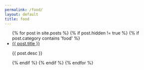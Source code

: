 ```yaml
---
permalink: /food/
layout: default
title: food
---
```

<ul class="posts">
	{% for post in site.posts %}
	{% if post.hidden != true %}
	{% if post.category contains 'food' %}
	<li class="post {{post.category}}" data-title="{{post.title}}" data-url="{{post.url}}">
		<a href="{{ post.url }}">
			<span class="post-image centered" style="background-image: url('{{ post.image }}')"></span>
		</a>
		<div class="post-desc">
			<a href="{{ post.url }}">{{ post.title }}</a>
			<p>{{ post.desc }}</p>
		</div>
	</li>
	{% endif %}
	{% endif %}
	{% endfor %}
</ul>